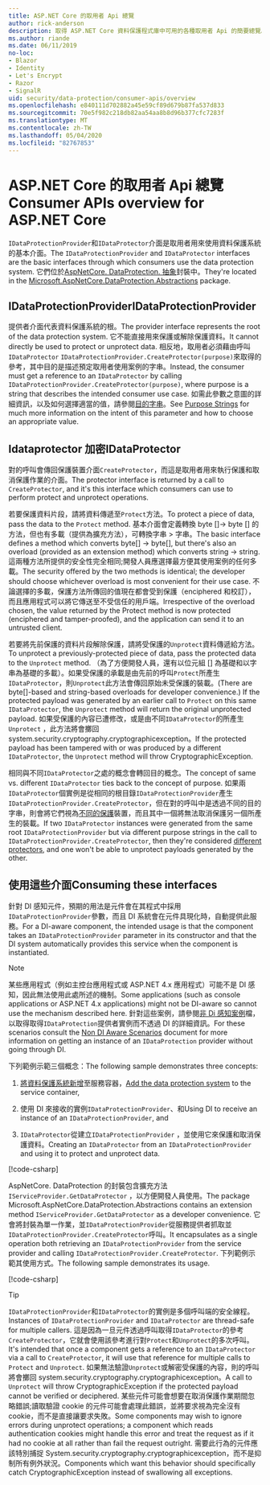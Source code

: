 ```yaml
---
title: ASP.NET Core 的取用者 Api 總覽
author: rick-anderson
description: 取得 ASP.NET Core 資料保護程式庫中可用的各種取用者 Api 的簡要總覽。
ms.author: riande
ms.date: 06/11/2019
no-loc:
- Blazor
- Identity
- Let's Encrypt
- Razor
- SignalR
uid: security/data-protection/consumer-apis/overview
ms.openlocfilehash: e840111d702882a45e59cf89d679b87fa537d833
ms.sourcegitcommit: 70e5f982c218db82aa54aa8b8d96b377cfc7283f
ms.translationtype: MT
ms.contentlocale: zh-TW
ms.lasthandoff: 05/04/2020
ms.locfileid: "82767853"
---
```

# <a name="consumer-apis-overview-for-aspnet-core"></a><span data-ttu-id="525e8-103">ASP.NET Core 的取用者 Api 總覽</span><span class="sxs-lookup"><span data-stu-id="525e8-103">Consumer APIs overview for ASP.NET Core</span></span>

<span data-ttu-id="525e8-104">`IDataProtectionProvider`和`IDataProtector`介面是取用者用來使用資料保護系統的基本介面。</span><span class="sxs-lookup"><span data-stu-id="525e8-104">The `IDataProtectionProvider` and `IDataProtector` interfaces are the basic interfaces through which consumers use the data protection system.</span></span> <span data-ttu-id="525e8-105">它們位於[AspNetCore. DataProtection. 抽象](https://www.nuget.org/packages/Microsoft.AspNetCore.DataProtection.Abstractions/)封裝中。</span><span class="sxs-lookup"><span data-stu-id="525e8-105">They're located in the [Microsoft.AspNetCore.DataProtection.Abstractions](https://www.nuget.org/packages/Microsoft.AspNetCore.DataProtection.Abstractions/) package.</span></span>

## <a name="idataprotectionprovider"></a><span data-ttu-id="525e8-106">IDataProtectionProvider</span><span class="sxs-lookup"><span data-stu-id="525e8-106">IDataProtectionProvider</span></span>

<span data-ttu-id="525e8-107">提供者介面代表資料保護系統的根。</span><span class="sxs-lookup"><span data-stu-id="525e8-107">The provider interface represents the root of the data protection system.</span></span> <span data-ttu-id="525e8-108">它不能直接用來保護或解除保護資料。</span><span class="sxs-lookup"><span data-stu-id="525e8-108">It cannot directly be used to protect or unprotect data.</span></span> <span data-ttu-id="525e8-109">相反地，取用者必須藉由呼叫`IDataProtector` `IDataProtectionProvider.CreateProtector(purpose)`來取得的參考，其中目的是描述預定取用者使用案例的字串。</span><span class="sxs-lookup"><span data-stu-id="525e8-109">Instead, the consumer must get a reference to an `IDataProtector` by calling `IDataProtectionProvider.CreateProtector(purpose)`, where purpose is a string that describes the intended consumer use case.</span></span> <span data-ttu-id="525e8-110">如需此參數之意圖的詳細資訊，以及如何選擇適當的值，請參閱[目的字串](xref:security/data-protection/consumer-apis/purpose-strings)。</span><span class="sxs-lookup"><span data-stu-id="525e8-110">See [Purpose Strings](xref:security/data-protection/consumer-apis/purpose-strings) for much more information on the intent of this parameter and how to choose an appropriate value.</span></span>

## <a name="idataprotector"></a><span data-ttu-id="525e8-111">Idataprotector 加密</span><span class="sxs-lookup"><span data-stu-id="525e8-111">IDataProtector</span></span>

<span data-ttu-id="525e8-112">對的呼叫會傳回保護裝置介面`CreateProtector`，而這是取用者用來執行保護和取消保護作業的介面。</span><span class="sxs-lookup"><span data-stu-id="525e8-112">The protector interface is returned by a call to `CreateProtector`, and it's this interface which consumers can use to perform protect and unprotect operations.</span></span>

<span data-ttu-id="525e8-113">若要保護資料片段，請將資料傳遞至`Protect`方法。</span><span class="sxs-lookup"><span data-stu-id="525e8-113">To protect a piece of data, pass the data to the `Protect` method.</span></span> <span data-ttu-id="525e8-114">基本介面會定義轉換 byte []-> byte [] 的方法，但也有多載（提供為擴充方法），可轉換字串 > 字串。</span><span class="sxs-lookup"><span data-stu-id="525e8-114">The basic interface defines a method which converts byte[] -> byte[], but there's also an overload (provided as an extension method) which converts string -> string.</span></span> <span data-ttu-id="525e8-115">這兩種方法所提供的安全性完全相同;開發人員應選擇最方便其使用案例的任何多載。</span><span class="sxs-lookup"><span data-stu-id="525e8-115">The security offered by the two methods is identical; the developer should choose whichever overload is most convenient for their use case.</span></span> <span data-ttu-id="525e8-116">不論選擇的多載，保護方法所傳回的值現在都會受到保護（enciphered 和校訂），而且應用程式可以將它傳送至不受信任的用戶端。</span><span class="sxs-lookup"><span data-stu-id="525e8-116">Irrespective of the overload chosen, the value returned by the Protect method is now protected (enciphered and tamper-proofed), and the application can send it to an untrusted client.</span></span>

<span data-ttu-id="525e8-117">若要將先前保護的資料片段解除保護，請將受保護的`Unprotect`資料傳遞給方法。</span><span class="sxs-lookup"><span data-stu-id="525e8-117">To unprotect a previously-protected piece of data, pass the protected data to the `Unprotect` method.</span></span> <span data-ttu-id="525e8-118">（為了方便開發人員，還有以位元組 [] 為基礎和以字串為基礎的多載）。如果受保護的承載是由先前的呼叫`Protect`所產生`IDataProtector`，則`Unprotect`此方法會傳回原始未受保護的裝載。</span><span class="sxs-lookup"><span data-stu-id="525e8-118">(There are byte[]-based and string-based overloads for developer convenience.) If the protected payload was generated by an earlier call to `Protect` on this same `IDataProtector`, the `Unprotect` method will return the original unprotected payload.</span></span> <span data-ttu-id="525e8-119">如果受保護的內容已遭修改，或是由不同`IDataProtector`的所產生`Unprotect` ，此方法將會擲回 system.security.cryptography.cryptographicexception。</span><span class="sxs-lookup"><span data-stu-id="525e8-119">If the protected payload has been tampered with or was produced by a different `IDataProtector`, the `Unprotect` method will throw CryptographicException.</span></span>

<span data-ttu-id="525e8-120">相同與不同`IDataProtector`之處的概念會轉回目的概念。</span><span class="sxs-lookup"><span data-stu-id="525e8-120">The concept of same vs. different `IDataProtector` ties back to the concept of purpose.</span></span> <span data-ttu-id="525e8-121">如果兩`IDataProtector`個實例是從相同的根目錄`IDataProtectionProvider`產生`IDataProtectionProvider.CreateProtector`，但在對的呼叫中是透過不同的目的字串，則會將它們視為[不同的保護](xref:security/data-protection/consumer-apis/purpose-strings)裝置，而且其中一個將無法取消保護另一個所產生的裝載。</span><span class="sxs-lookup"><span data-stu-id="525e8-121">If two `IDataProtector` instances were generated from the same root `IDataProtectionProvider` but via different purpose strings in the call to `IDataProtectionProvider.CreateProtector`, then they're considered [different protectors](xref:security/data-protection/consumer-apis/purpose-strings), and one won't be able to unprotect payloads generated by the other.</span></span>

## <a name="consuming-these-interfaces"></a><span data-ttu-id="525e8-122">使用這些介面</span><span class="sxs-lookup"><span data-stu-id="525e8-122">Consuming these interfaces</span></span>

<span data-ttu-id="525e8-123">針對 DI 感知元件，預期的用法是元件會在其程式中採用`IDataProtectionProvider`參數，而且 DI 系統會在元件具現化時，自動提供此服務。</span><span class="sxs-lookup"><span data-stu-id="525e8-123">For a DI-aware component, the intended usage is that the component takes an `IDataProtectionProvider` parameter in its constructor and that the DI system automatically provides this service when the component is instantiated.</span></span>

> [!NOTE]
> <span data-ttu-id="525e8-124">某些應用程式（例如主控台應用程式或 ASP.NET 4.x 應用程式）可能不是 DI 感知，因此無法使用此處所述的機制。</span><span class="sxs-lookup"><span data-stu-id="525e8-124">Some applications (such as console applications or ASP.NET 4.x applications) might not be DI-aware so cannot use the mechanism described here.</span></span> <span data-ttu-id="525e8-125">針對這些案例，請參閱[非 Di 感知案例](xref:security/data-protection/configuration/non-di-scenarios)檔，以取得取得`IDataProtection`提供者實例而不透過 DI 的詳細資訊。</span><span class="sxs-lookup"><span data-stu-id="525e8-125">For these scenarios consult the [Non DI Aware Scenarios](xref:security/data-protection/configuration/non-di-scenarios) document for more information on getting an instance of an `IDataProtection` provider without going through DI.</span></span>

<span data-ttu-id="525e8-126">下列範例示範三個概念：</span><span class="sxs-lookup"><span data-stu-id="525e8-126">The following sample demonstrates three concepts:</span></span>

1. <span data-ttu-id="525e8-127">[將資料保護系統新增](xref:security/data-protection/configuration/overview)至服務容器，</span><span class="sxs-lookup"><span data-stu-id="525e8-127">[Add the data protection system](xref:security/data-protection/configuration/overview) to the service container,</span></span>

2. <span data-ttu-id="525e8-128">使用 DI 來接收的實例`IDataProtectionProvider`、和</span><span class="sxs-lookup"><span data-stu-id="525e8-128">Using DI to receive an instance of an `IDataProtectionProvider`, and</span></span>

3. <span data-ttu-id="525e8-129">`IDataProtector`從建立`IDataProtectionProvider` ，並使用它來保護和取消保護資料。</span><span class="sxs-lookup"><span data-stu-id="525e8-129">Creating an `IDataProtector` from an `IDataProtectionProvider` and using it to protect and unprotect data.</span></span>

[!code-csharp[](../using-data-protection/samples/protectunprotect.cs?highlight=26,34,35,36,37,38,39,40)]

<span data-ttu-id="525e8-130">AspNetCore. DataProtection 的封裝包含擴充方法`IServiceProvider.GetDataProtector` ，以方便開發人員使用。</span><span class="sxs-lookup"><span data-stu-id="525e8-130">The package Microsoft.AspNetCore.DataProtection.Abstractions contains an extension method `IServiceProvider.GetDataProtector` as a developer convenience.</span></span> <span data-ttu-id="525e8-131">它會將封裝為單一作業，並`IDataProtectionProvider`從服務提供者抓取並`IDataProtectionProvider.CreateProtector`呼叫。</span><span class="sxs-lookup"><span data-stu-id="525e8-131">It encapsulates as a single operation both retrieving an `IDataProtectionProvider` from the service provider and calling `IDataProtectionProvider.CreateProtector`.</span></span> <span data-ttu-id="525e8-132">下列範例示範其使用方式。</span><span class="sxs-lookup"><span data-stu-id="525e8-132">The following sample demonstrates its usage.</span></span>

[!code-csharp[](./overview/samples/getdataprotector.cs?highlight=15)]

>[!TIP]
> <span data-ttu-id="525e8-133">`IDataProtectionProvider`和`IDataProtector`的實例是多個呼叫端的安全線程。</span><span class="sxs-lookup"><span data-stu-id="525e8-133">Instances of `IDataProtectionProvider` and `IDataProtector` are thread-safe for multiple callers.</span></span> <span data-ttu-id="525e8-134">這是因為一旦元件透過呼叫取得`IDataProtector`的參考`CreateProtector`，它就會使用該參考進行對`Protect`和`Unprotect`的多次呼叫。</span><span class="sxs-lookup"><span data-stu-id="525e8-134">It's intended that once a component gets a reference to an `IDataProtector` via a call to `CreateProtector`, it will use that reference for multiple calls to `Protect` and `Unprotect`.</span></span> <span data-ttu-id="525e8-135">如果無法驗證`Unprotect`或解密受保護的內容，則的呼叫將會擲回 system.security.cryptography.cryptographicexception。</span><span class="sxs-lookup"><span data-stu-id="525e8-135">A call to `Unprotect` will throw CryptographicException if the protected payload cannot be verified or deciphered.</span></span> <span data-ttu-id="525e8-136">某些元件可能會想要在取消保護作業期間忽略錯誤;讀取驗證 cookie 的元件可能會處理此錯誤，並將要求視為完全沒有 cookie，而不是直接讓要求失敗。</span><span class="sxs-lookup"><span data-stu-id="525e8-136">Some components may wish to ignore errors during unprotect operations; a component which reads authentication cookies might handle this error and treat the request as if it had no cookie at all rather than fail the request outright.</span></span> <span data-ttu-id="525e8-137">需要此行為的元件應該特別捕捉 System.security.cryptography.cryptographicexception，而不是抑制所有例外狀況。</span><span class="sxs-lookup"><span data-stu-id="525e8-137">Components which want this behavior should specifically catch CryptographicException instead of swallowing all exceptions.</span></span>
